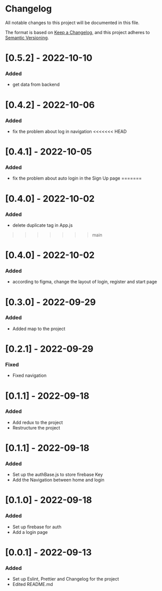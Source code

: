 # Changelog
All notable changes to this project will be documented in this file.

The format is based on [Keep a Changelog](https://keepachangelog.com/en/1.0.0/),
and this project adheres to [Semantic Versioning](https://semver.org/spec/v2.0.0.html).


# [0.5.2] - 2022-10-10

### Added

- get data from backend



# [0.4.2] - 2022-10-06

### Added

- fix the problem about log in navigation
<<<<<<< HEAD
# [0.4.1] - 2022-10-05

### Added

- fix the problem about auto login in the Sign Up page
=======

# [0.4.0] - 2022-10-02

### Added

- delete duplicate tag in App.js

>>>>>>> main

# [0.4.0] - 2022-10-02

### Added

- according to figma, change the layout of login, register and start page


# [0.3.0] - 2022-09-29

### Added

- Added map to the project

# [0.2.1] - 2022-09-29

### Fixed

- Fixed navigation

# [0.1.1] - 2022-09-18

### Added

- Add redux to the project
- Restructure the project

# [0.1.1] - 2022-09-18

### Added

- Set up the authBase.js to store firebase Key
- Add the Navigation between home and login

# [0.1.0] - 2022-09-18

### Added

- Set up firebase for auth
- Add a login page

# [0.0.1] - 2022-09-13

### Added

- Set up Eslint, Prettier and Changelog for the project
- Edited README.md